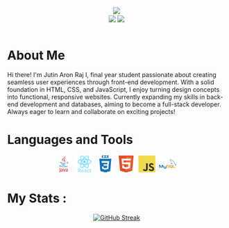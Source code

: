 <div id="header" align="center">
  <img src="https://media.giphy.com/media/M9gbBd9nbDrOTu1Mqx/giphy.gif" width="100"/>
</div>
<div align="center">
 <a href="https://www.linkedin.com/in/justinaronraj/ "><img src="https://img.shields.io/badge/LinkedIn-blue?logo=linkedin&logoColor=white&style=for-the-badge"></img></a>
    <a href="https://drive.google.com/file/d/1iYfO9nShcfKFI16myzUp8l1ary2ylEnd/view?usp=drivesdk"><img src="https://img.shields.io/badge/Resume-blue?logo=resume&logoColor=white&style=for-the-badge"></img></a>
</div>
<div id="views" align="center">
  <img src="https://komarev.com/ghpvc/?username=Aruneshkumar07&style=flat-square&color=blue" alt=""/>
</div>
<div align="center">
  <h1 align="left">About Me</h1>
<!--   <img src="https://media.giphy.com/media/hvRJCLFzcasrR4ia7z/giphy.gif" width="30px"/> -->
    <p font-family="Times New Roman', Times, serif;" align="left">Hi there! I'm Jutin Aron Raj I, final year student passionate about creating seamless user experiences through front-end development. With a solid foundation in HTML, CSS, and JavaScript, I enjoy turning design concepts into functional, responsive websites. Currently expanding my skills in back-end development and databases, aiming to become a full-stack developer. Always eager to learn and collaborate on exciting projects!</p>

</div>
<div align="center">
  <h1 align="left">Languages and Tools </h1>
  <img src="https://github.com/devicons/devicon/blob/master/icons/java/java-original-wordmark.svg" title="Java" alt="Java" width="40" height="40"/>&nbsp;
  <img src="https://github.com/devicons/devicon/blob/master/icons/react/react-original-wordmark.svg" title="React" alt="React" width="40" height="40"/>&nbsp;
  <img src="https://github.com/devicons/devicon/blob/master/icons/css3/css3-plain-wordmark.svg"  title="CSS3" alt="CSS" width="40" height="40"/>&nbsp;
  <img src="https://github.com/devicons/devicon/blob/master/icons/html5/html5-original.svg" title="HTML5" alt="HTML" width="40" height="40"/>&nbsp;
  <img src="https://github.com/devicons/devicon/blob/master/icons/javascript/javascript-original.svg" title="JavaScript" alt="JavaScript" width="40" height="40"/>&nbsp;
  <img src="https://github.com/devicons/devicon/blob/master/icons/mysql/mysql-original-wordmark.svg" title="MySQL"  alt="MySQL" width="40" height="40"/>&nbsp;
</div>
<div align="center">
  <h1 align="left">My Stats :</h1>
<!--   <img src="https://github-readme-streak-stats.herokuapp.com/?user=Aruneshkumar07"></img> -->
 <a href="https://git.io/streak-stats"><img src="https://github-readme-streak-stats.herokuapp.com?user=Justinaronraj&theme=dark&hide_border=true&border_radius=5.7&exclude_days=Sun" alt="GitHub Streak" /></a>
</div>
